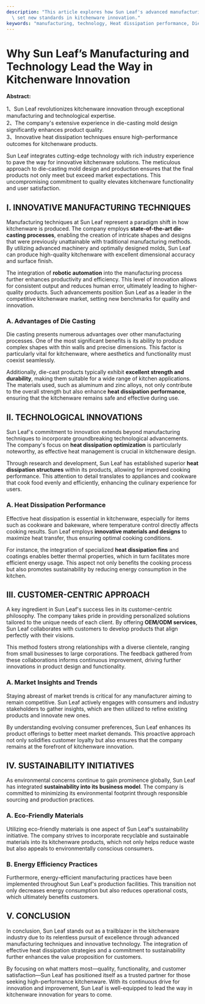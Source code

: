 ```yaml
---
description: "This article explores how Sun Leaf's advanced manufacturing techniques and technology\
  \ set new standards in kitchenware innovation."
keywords: "manufacturing, technology, Heat dissipation performance, Die casting process"
---
```

# Why Sun Leaf’s Manufacturing and Technology Lead the Way in Kitchenware Innovation

**Abstract:**

1、Sun Leaf revolutionizes kitchenware innovation through exceptional manufacturing and technological expertise.  
2、The company's extensive experience in die-casting mold design significantly enhances product quality.  
3、Innovative heat dissipation techniques ensure high-performance outcomes for kitchenware products.

Sun Leaf integrates cutting-edge technology with rich industry experience to pave the way for innovative kitchenware solutions. The meticulous approach to die-casting mold design and production ensures that the final products not only meet but exceed market expectations. This uncompromising commitment to quality elevates kitchenware functionality and user satisfaction.

## I. INNOVATIVE MANUFACTURING TECHNIQUES

Manufacturing techniques at Sun Leaf represent a paradigm shift in how kitchenware is produced. The company employs **state-of-the-art die-casting processes**, enabling the creation of intricate shapes and designs that were previously unattainable with traditional manufacturing methods. By utilizing advanced machinery and optimally designed molds, Sun Leaf can produce high-quality kitchenware with excellent dimensional accuracy and surface finish.

The integration of **robotic automation** into the manufacturing process further enhances productivity and efficiency. This level of innovation allows for consistent output and reduces human error, ultimately leading to higher-quality products. Such advancements position Sun Leaf as a leader in the competitive kitchenware market, setting new benchmarks for quality and innovation.

### A. Advantages of Die Casting

Die casting presents numerous advantages over other manufacturing processes. One of the most significant benefits is its ability to produce complex shapes with thin walls and precise dimensions. This factor is particularly vital for kitchenware, where aesthetics and functionality must coexist seamlessly. 

Additionally, die-cast products typically exhibit **excellent strength and durability**, making them suitable for a wide range of kitchen applications. The materials used, such as aluminum and zinc alloys, not only contribute to the overall strength but also enhance **heat dissipation performance**, ensuring that the kitchenware remains safe and effective during use.

## II. TECHNOLOGICAL INNOVATIONS

Sun Leaf's commitment to innovation extends beyond manufacturing techniques to incorporate groundbreaking technological advancements. The company's focus on **heat dissipation optimization** is particularly noteworthy, as effective heat management is crucial in kitchenware design.

Through research and development, Sun Leaf has established superior **heat dissipation structures** within its products, allowing for improved cooking performance. This attention to detail translates to appliances and cookware that cook food evenly and efficiently, enhancing the culinary experience for users.

### A. Heat Dissipation Performance

Effective heat dissipation is essential in kitchenware, especially for items such as cookware and bakeware, where temperature control directly affects cooking results. Sun Leaf employs **innovative materials and designs** to maximize heat transfer, thus ensuring optimal cooking conditions.

For instance, the integration of specialized **heat dissipation fins** and coatings enables better thermal properties, which in turn facilitates more efficient energy usage. This aspect not only benefits the cooking process but also promotes sustainability by reducing energy consumption in the kitchen.

## III. CUSTOMER-CENTRIC APPROACH

A key ingredient in Sun Leaf's success lies in its customer-centric philosophy. The company takes pride in providing personalized solutions tailored to the unique needs of each client. By offering **OEM/ODM services**, Sun Leaf collaborates with customers to develop products that align perfectly with their visions.

This method fosters strong relationships with a diverse clientele, ranging from small businesses to large corporations. The feedback gathered from these collaborations informs continuous improvement, driving further innovations in product design and functionality.

### A. Market Insights and Trends

Staying abreast of market trends is critical for any manufacturer aiming to remain competitive. Sun Leaf actively engages with consumers and industry stakeholders to gather insights, which are then utilized to refine existing products and innovate new ones.

By understanding evolving consumer preferences, Sun Leaf enhances its product offerings to better meet market demands. This proactive approach not only solidifies customer loyalty but also ensures that the company remains at the forefront of kitchenware innovation.

## IV. SUSTAINABILITY INITIATIVES

As environmental concerns continue to gain prominence globally, Sun Leaf has integrated **sustainability into its business model**. The company is committed to minimizing its environmental footprint through responsible sourcing and production practices.

### A. Eco-Friendly Materials

Utilizing eco-friendly materials is one aspect of Sun Leaf's sustainability initiative. The company strives to incorporate recyclable and sustainable materials into its kitchenware products, which not only helps reduce waste but also appeals to environmentally conscious consumers.

### B. Energy Efficiency Practices

Furthermore, energy-efficient manufacturing practices have been implemented throughout Sun Leaf's production facilities. This transition not only decreases energy consumption but also reduces operational costs, which ultimately benefits customers.

## V. CONCLUSION

In conclusion, Sun Leaf stands out as a trailblazer in the kitchenware industry due to its relentless pursuit of excellence through advanced manufacturing techniques and innovative technology. The integration of effective heat dissipation strategies and a commitment to sustainability further enhances the value proposition for customers.

By focusing on what matters most—quality, functionality, and customer satisfaction—Sun Leaf has positioned itself as a trusted partner for those seeking high-performance kitchenware. With its continuous drive for innovation and improvement, Sun Leaf is well-equipped to lead the way in kitchenware innovation for years to come.
